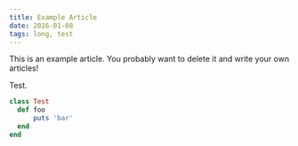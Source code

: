 ```yaml
---
title: Example Article
date: 2016-01-08
tags: long, test
---
```


This is an example article. You probably want to delete it and write your own articles!

Test.

```ruby
class Test
  def foo
      puts 'bar'
  end
end
```
